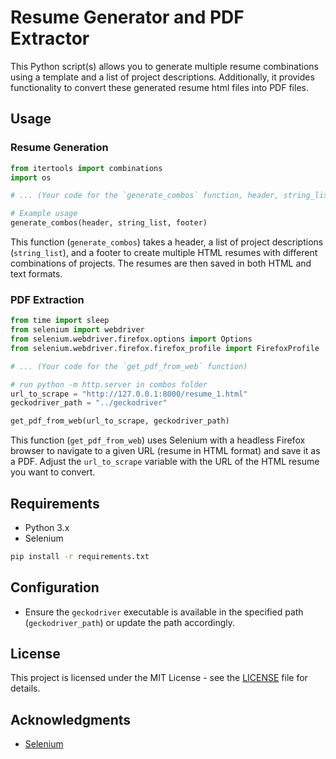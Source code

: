# Resume Generator and PDF Extractor

This Python script(s) allows you to generate multiple resume combinations using a
template and a list of project descriptions. Additionally, it provides
functionality to convert these generated resume html files into PDF files.

## Usage

### Resume Generation

```python
from itertools import combinations
import os

# ... (Your code for the `generate_combos` function, header, string_list, and footer)

# Example usage
generate_combos(header, string_list, footer)
```

This function (`generate_combos`) takes a header, a list of project
descriptions (`string_list`), and a footer to create multiple HTML resumes with
different combinations of projects. The resumes are then saved in both HTML and
text formats.

### PDF Extraction

```python
from time import sleep
from selenium import webdriver
from selenium.webdriver.firefox.options import Options
from selenium.webdriver.firefox.firefox_profile import FirefoxProfile

# ... (Your code for the `get_pdf_from_web` function)

# run python -m http.server in combos folder
url_to_scrape = "http://127.0.0.1:8000/resume_1.html"
geckodriver_path = "../geckodriver"

get_pdf_from_web(url_to_scrape, geckodriver_path)
```

This function (`get_pdf_from_web`) uses Selenium with a headless Firefox
browser to navigate to a given URL (resume in HTML format) and save it as a
PDF. Adjust the `url_to_scrape` variable with the URL of the HTML resume you
want to convert.

## Requirements

- Python 3.x
- Selenium

```bash
pip install -r requirements.txt
```

## Configuration

- Ensure the `geckodriver` executable is available in the specified path
  (`geckodriver_path`) or update the path accordingly.

## License

This project is licensed under the MIT License - see the
[LICENSE](LICENSE) file for details.

## Acknowledgments

- [Selenium](https://www.selenium.dev/)
